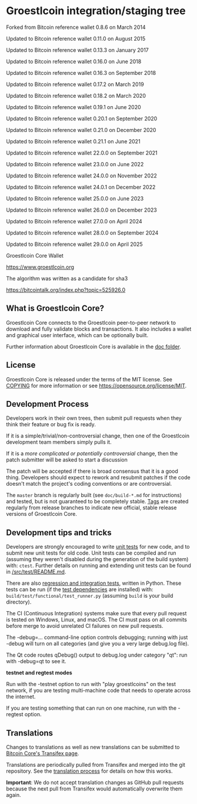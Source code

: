 Groestlcoin integration/staging tree
=================================
Forked from Bitcoin reference wallet 0.8.6 on March 2014

Updated to Bitcoin reference wallet 0.11.0 on August 2015

Updated to Bitcoin reference wallet 0.13.3 on January 2017

Updated to Bitcoin reference wallet 0.16.0 on June 2018

Updated to Bitcoin reference wallet 0.16.3 on September 2018

Updated to Bitcoin reference wallet 0.17.2 on March 2019

Updated to Bitcoin reference wallet 0.18.2 on March 2020

Updated to Bitcoin reference wallet 0.19.1 on June 2020

Updated to Bitcoin reference wallet 0.20.1 on September 2020

Updated to Bitcoin reference wallet 0.21.0 on December 2020

Updated to Bitcoin reference wallet 0.21.1 on June 2021

Updated to Bitcoin reference wallet 22.0.0 on September 2021

Updated to Bitcoin reference wallet 23.0.0 on June 2022

Updated to Bitcoin reference wallet 24.0.0 on November 2022

Updated to Bitcoin reference wallet 24.0.1 on December 2022

Updated to Bitcoin reference wallet 25.0.0 on June 2023

Updated to Bitcoin reference wallet 26.0.0 on December 2023

Updated to Bitcoin reference wallet 27.0.0 on April 2024

Updated to Bitcoin reference wallet 28.0.0 on September 2024

Updated to Bitcoin reference wallet 29.0.0 on April 2025

Groestlcoin Core Wallet

https://www.groestlcoin.org

The algorithm was written as a candidate for sha3

https://bitcointalk.org/index.php?topic=525926.0

What is Groestlcoin Core?
-----------------

Groestlcoin Core connects to the Groestlcoin peer-to-peer network to download and fully
validate blocks and transactions. It also includes a wallet and graphical user
interface, which can be optionally built.

Further information about Groestlcoin Core is available in the [doc folder](/doc).

License
-------

Groestlcoin Core is released under the terms of the MIT license. See [COPYING](COPYING) for more
information or see https://opensource.org/license/MIT.

Development Process
-------------------

Developers work in their own trees, then submit pull requests when they think
their feature or bug fix is ready.

If it is a simple/trivial/non-controversial change, then one of the Groestlcoin
development team members simply pulls it.

If it is a *more complicated or potentially controversial* change, then the patch
submitter will be asked to start a discussion

The patch will be accepted if there is broad consensus that it is a good thing.
Developers should expect to rework and resubmit patches if the code doesn't
match the project's coding conventions or are controversial.

The `master` branch is regularly built (see `doc/build-*.md` for instructions) and tested, but is not guaranteed to be
completely stable. [Tags](https://github.com/groestlcoin/groestlcoin/tags) are created
regularly from release branches to indicate new official, stable release versions of Groestlcoin Core.

Development tips and tricks
---------------------------

Developers are strongly encouraged to write [unit tests](src/test/README.md) for new code, and to
submit new unit tests for old code. Unit tests can be compiled and run
(assuming they weren't disabled during the generation of the build system) with: `ctest`. Further details on running
and extending unit tests can be found in [/src/test/README.md](/src/test/README.md).

There are also [regression and integration tests](/test), written
in Python.
These tests can be run (if the [test dependencies](/test) are installed) with: `build/test/functional/test_runner.py`
(assuming `build` is your build directory).

The CI (Continuous Integration) systems make sure that every pull request is tested on Windows, Linux, and macOS.
The CI must pass on all commits before merge to avoid unrelated CI failures on new pull requests.

The -debug=... command-line option controls debugging; running with just -debug will turn
on all categories (and give you a very large debug.log file).

The Qt code routes qDebug() output to debug.log under category "qt": run with -debug=qt
to see it.

**testnet and regtest modes**

Run with the -testnet option to run with "play groestlcoins" on the test network, if you
are testing multi-machine code that needs to operate across the internet.

If you are testing something that can run on one machine, run with the -regtest option.

Translations
------------

Changes to translations as well as new translations can be submitted to
[Bitcoin Core's Transifex page](https://explore.transifex.com/bitcoin/bitcoin/).

Translations are periodically pulled from Transifex and merged into the git repository. See the
[translation process](doc/translation_process.md) for details on how this works.

**Important**: We do not accept translation changes as GitHub pull requests because the next
pull from Transifex would automatically overwrite them again.
